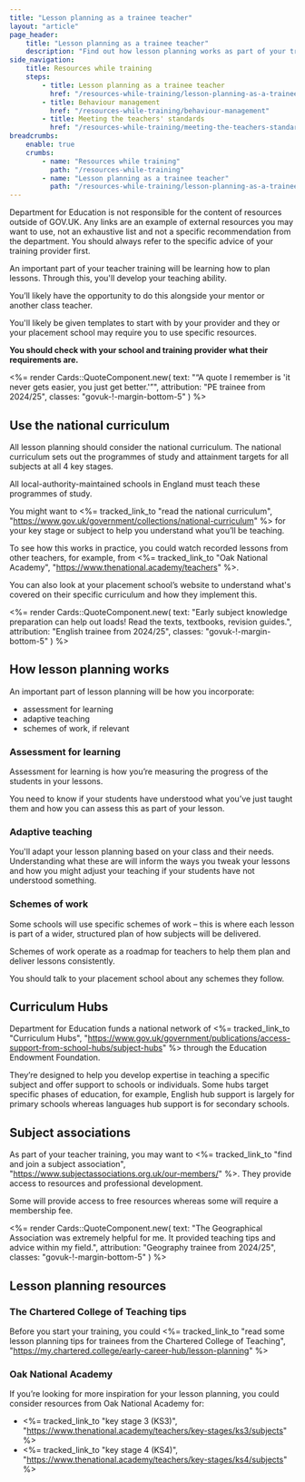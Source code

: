 ```yaml
---
title: "Lesson planning as a trainee teacher"
layout: "article"
page_header:
    title: "Lesson planning as a trainee teacher"
    description: "Find out how lesson planning works as part of your training and explore example lesson planning resources."
side_navigation:
    title: Resources while training
    steps:
        - title: Lesson planning as a trainee teacher 
          href: "/resources-while-training/lesson-planning-as-a-trainee-teacher"
        - title: Behaviour management 
          href: "/resources-while-training/behaviour-management"
        - title: Meeting the teachers' standards 
          href: "/resources-while-training/meeting-the-teachers-standards"
breadcrumbs: 
    enable: true
    crumbs: 
        - name: "Resources while training"
          path: "/resources-while-training"
        - name: "Lesson planning as a trainee teacher"
          path: "/resources-while-training/lesson-planning-as-a-trainee-teacher"
---
```


<div class="govuk-inset-text">
  Department for Education is not responsible for the content of resources outside of GOV.UK. Any links are an example of external resources you may want to use, not an exhaustive list and not a specific recommendation from the department. You should always refer to the specific advice of your training provider first.
</div>

An important part of your teacher training will be learning how to plan lessons. Through this, you'll develop your teaching ability.

You’ll likely have the opportunity to do this alongside your mentor or another class teacher.

You'll likely be given templates to start with by your provider and they or your placement school may require you to use specific resources.

**You should check with your school and training provider what their requirements are.**

<%= render Cards::QuoteComponent.new(
    text: "“A quote I remember is 'it never gets easier, you just get better.'”",
    attribution: "PE trainee from 2024/25",
    classes: "govuk-!-margin-bottom-5"
) %>

## Use the national curriculum
All lesson planning should consider the national curriculum. The national curriculum sets out the programmes of study and attainment targets for all subjects at all 4 key stages.

All local-authority-maintained schools in England must teach these programmes of study.

You might want to <%= tracked_link_to "read the national curriculum", "https://www.gov.uk/government/collections/national-curriculum" %> for your key stage or subject to help you understand what you’ll be teaching.

To see how this works in practice, you could watch recorded lessons from other teachers, for example, from <%= tracked_link_to "Oak National Academy", "https://www.thenational.academy/teachers" %>.

You can also look at your placement school’s website to understand what's covered on their specific curriculum and how they implement this.

<%= render Cards::QuoteComponent.new(
    text: "Early subject knowledge preparation can help out loads! Read the texts, textbooks, revision guides.",
    attribution: "English trainee from 2024/25",
    classes: "govuk-!-margin-bottom-5"
) %>

## How lesson planning works
An important part of lesson planning will be how you incorporate:

- assessment for learning
- adaptive teaching
- schemes of work, if relevant

### Assessment for learning
Assessment for learning is how you’re measuring the progress of the students in your lessons.

You need to know if your students have understood what you’ve just taught them and how you can assess this as part of your lesson.

### Adaptive teaching
You'll adapt your lesson planning based on your class and their needs. Understanding what these are will inform the ways you tweak your lessons and how you might adjust your teaching if your students have not understood something.

### Schemes of work
Some schools will use specific schemes of work – this is where each lesson is part of a wider, structured plan of how subjects will be delivered.

Schemes of work operate as a roadmap for teachers to help them plan and deliver lessons consistently.

You should talk to your placement school about any schemes they follow.

## Curriculum Hubs
Department for Education funds a national network of <%= tracked_link_to "Curriculum Hubs", "https://www.gov.uk/government/publications/access-support-from-school-hubs/subject-hubs" %> through the Education Endowment Foundation.

They’re designed to help you develop expertise in teaching a specific subject and offer support to schools or individuals. Some hubs target specific phases of education, for example, English hub support is largely for primary schools whereas languages hub support is for secondary schools.

## Subject associations
As part of your teacher training, you may want to <%= tracked_link_to "find and join a subject association", "https://www.subjectassociations.org.uk/our-members/" %>. They provide access to resources and professional development.

Some will provide access to free resources whereas some will require a membership fee.

<%= render Cards::QuoteComponent.new(
    text: "The Geographical Association was extremely helpful for me. It provided teaching tips and advice within my field.",
    attribution: "Geography trainee from 2024/25",
    classes: "govuk-!-margin-bottom-5"
) %>

## Lesson planning resources
### The Chartered College of Teaching tips
Before you start your training, you could <%= tracked_link_to "read some lesson planning tips for trainees from the Chartered College of Teaching", "https://my.chartered.college/early-career-hub/lesson-planning" %>

### Oak National Academy
If you’re looking for more inspiration for your lesson planning, you could consider resources from Oak National Academy for:

- <%= tracked_link_to "key stage 3 (KS3)", "https://www.thenational.academy/teachers/key-stages/ks3/subjects" %>
- <%= tracked_link_to "key stage 4 (KS4)", "https://www.thenational.academy/teachers/key-stages/ks4/subjects" %>
